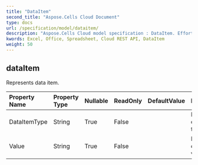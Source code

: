 ```yaml
---
title: "DataItem"
second_title: "Aspose.Cells Cloud Document"
type: docs
url: /specification/model/dataitem/
description: "Aspose.Cells Cloud model specification : DataItem. Effortlessly handle Excel and other spreadsheet documents with features like opening, generating, editing, splitting, merging, comparing, and converting."
kwords: Excel, Office, Spreadsheet, Cloud REST API, DataItem
weight: 50
---
```


## **dataItem**

Represents data item. 

| Property Name | Property Type | Nullable |  ReadOnly | DefaultValue | Description | 
| :- | :- | :- |:- |  :- | :- |
| DataItemType | String | True |  False |  | Represents data item type.             |  
| Value | String | True |  False |  | Represents data item value.             |  

